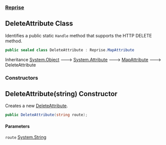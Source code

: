 ### [Reprise](Reprise.md 'Reprise')

## DeleteAttribute Class

Identifies a public static `Handle` method that supports the HTTP DELETE method.

```csharp
public sealed class DeleteAttribute : Reprise.MapAttribute
```

Inheritance [System.Object](https://docs.microsoft.com/en-us/dotnet/api/System.Object 'System.Object') &#129106; [System.Attribute](https://docs.microsoft.com/en-us/dotnet/api/System.Attribute 'System.Attribute') &#129106; [MapAttribute](Reprise.MapAttribute.md 'Reprise.MapAttribute') &#129106; DeleteAttribute
### Constructors

<a name='Reprise.DeleteAttribute.DeleteAttribute(string)'></a>

## DeleteAttribute(string) Constructor

Creates a new [DeleteAttribute](Reprise.DeleteAttribute.md 'Reprise.DeleteAttribute').

```csharp
public DeleteAttribute(string route);
```
#### Parameters

<a name='Reprise.DeleteAttribute.DeleteAttribute(string).route'></a>

`route` [System.String](https://docs.microsoft.com/en-us/dotnet/api/System.String 'System.String')